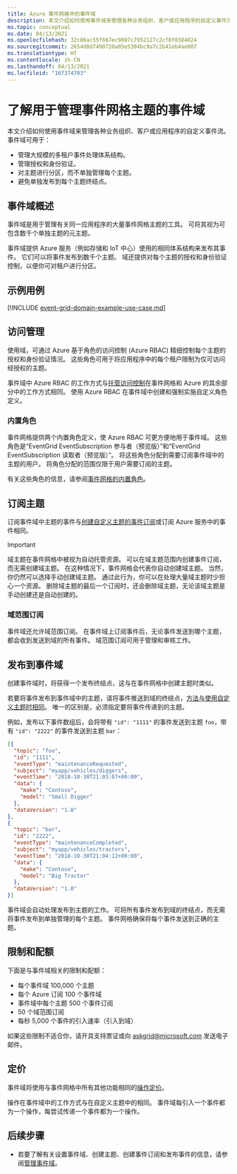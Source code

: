 ```yaml
---
title: Azure 事件网格中的事件域
description: 本文介绍如何使用事件域来管理各种业务组织、客户或应用程序的自定义事件流。
ms.topic: conceptual
ms.date: 04/13/2021
ms.openlocfilehash: 32c06ac55f667ec9807c7952127c2cf0f0384024
ms.sourcegitcommit: 2654d8d7490720a05e5304bc9a7c2b41eb4ae007
ms.translationtype: HT
ms.contentlocale: zh-CN
ms.lasthandoff: 04/13/2021
ms.locfileid: "107374703"
---
```

# <a name="understand-event-domains-for-managing-event-grid-topics"></a>了解用于管理事件网格主题的事件域

本文介绍如何使用事件域来管理各种业务组织、客户或应用程序的自定义事件流。 事件域可用于：

* 管理大规模的多租户事件处理体系结构。
* 管理授权和身份验证。
* 对主题进行分区，而不单独管理每个主题。
* 避免单独发布到每个主题终结点。

## <a name="event-domain-overview"></a>事件域概述

事件域是用于管理有关同一应用程序的大量事件网格主题的工具。 可将其视为可包含数千个单独主题的元主题。

事件域提供 Azure 服务（例如存储和 IoT 中心）使用的相同体系结构来发布其事件。 它们可以将事件发布到数千个主题。 域还提供对每个主题的授权和身份验证控制，以便你可对租户进行分区。

## <a name="example-use-case"></a>示例用例
[!INCLUDE [event-grid-domain-example-use-case.md](../../includes/event-grid-domain-example-use-case.md)]

## <a name="access-management"></a>访问管理

使用域，可通过 Azure 基于角色的访问控制 (Azure RBAC) 精细控制每个主题的授权和身份验证情况。 这些角色可用于将应用程序中的每个租户限制为仅可访问经授权的主题。

事件域中 Azure RBAC 的工作方式与[托管访问控制](security-authorization.md)在事件网格和 Azure 的其余部分中的工作方式相同。 使用 Azure RBAC 在事件域中创建和强制实施自定义角色定义。

### <a name="built-in-roles"></a>内置角色

事件网格提供两个内置角色定义，使 Azure RBAC 可更方便地用于事件域。 这些角色是“EventGrid EventSubscription 参与者（预览版）”和“EventGrid EventSubscription 读取者（预览版）”。   将这些角色分配到需要订阅事件域中的主题的用户。 将角色分配的范围仅限于用户需要订阅的主题。

有关这些角色的信息，请参阅[事件网格的内置角色](security-authorization.md#built-in-roles)。

## <a name="subscribing-to-topics"></a>订阅主题

订阅事件域中主题的事件与[创建自定义主题的事件订阅](./custom-event-quickstart.md)或订阅 Azure 服务中的事件相同。

> [!IMPORTANT]
> 域主题在事件网格中被视为自动托管资源。 可以在域主题范围内创建事件订阅，而无需创建域主题。 在这种情况下，事件网格会代表你自动创建域主题。 当然，你仍然可以选择手动创建域主题。 通过此行为，你可以在处理大量域主题时少担心一个资源。 删除域主题的最后一个订阅时，还会删除域主题，无论该域主题是手动创建还是自动创建的。 

### <a name="domain-scope-subscriptions"></a>域范围订阅

事件域还允许域范围订阅。 在事件域上订阅事件后，无论事件发送到哪个主题，都会收到发送到域的所有事件。 域范围订阅可用于管理和审核工作。

## <a name="publishing-to-an-event-domain"></a>发布到事件域

创建事件域时，将获得一个发布终结点，这与在事件网格中创建主题时类似。 

若要将事件发布到事件域中的主题，请将事件推送到域的终结点，[方法与使用自定义主题时相同](./post-to-custom-topic.md)。 唯一的区别是，必须指定要将事件传递到的主题。

例如，发布以下事件数组后，会将带有 `"id": "1111"` 的事件发送到主题 `foo`，带有 `"id": "2222"` 的事件发送到主题 `bar`：

```json
[{
  "topic": "foo",
  "id": "1111",
  "eventType": "maintenanceRequested",
  "subject": "myapp/vehicles/diggers",
  "eventTime": "2018-10-30T21:03:07+00:00",
  "data": {
    "make": "Contoso",
    "model": "Small Digger"
  },
  "dataVersion": "1.0"
},
{
  "topic": "bar",
  "id": "2222",
  "eventType": "maintenanceCompleted",
  "subject": "myapp/vehicles/tractors",
  "eventTime": "2018-10-30T21:04:12+00:00",
  "data": {
    "make": "Contoso",
    "model": "Big Tractor"
  },
  "dataVersion": "1.0"
}]
```

事件域会自动处理发布到主题的工作。 可将所有事件发布到域的终结点，而无需将事件发布到单独管理的每个主题。 事件网格确保将每个事件发送到正确的主题。

## <a name="limits-and-quotas"></a>限制和配额
下面是与事件域相关的限制和配额：

- 每个事件域 100,000 个主题 
- 每个 Azure 订阅 100 个事件域 
- 事件域中每个主题 500 个事件订阅
- 50 个域范围订阅 
- 每秒 5,000 个事件的引入速率（引入到域）

如果这些限制不适合你，请开具支持票证或向 [askgrid@microsoft.com](mailto:askgrid@microsoft.com) 发送电子邮件。 

## <a name="pricing"></a>定价
事件域将使用与事件网格中所有其他功能相同的[操作定价](https://azure.microsoft.com/pricing/details/event-grid/)。

操作在事件域中的工作方式与在自定义主题中的相同。 事件域每引入一个事件都为一个操作，每尝试传递一个事件都为一个操作。



## <a name="next-steps"></a>后续步骤

* 若要了解有关设置事件域、创建主题、创建事件订阅和发布事件的信息，请参阅[管理事件域](./how-to-event-domains.md)。
